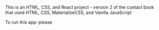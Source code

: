 This is an HTML, CSS, and React project - version 2 of the contact book that used HTML, CSS, MaterializeCSS, and Vanilla JavaScript

To run this app:
please
